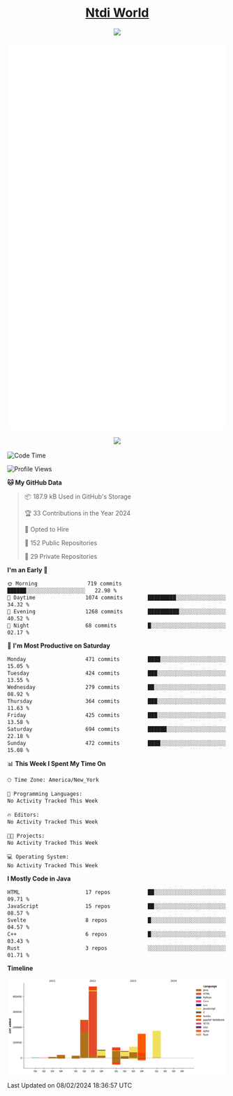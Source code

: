 <h1 align="center"><a href="https://www.ntdi.world">Ntdi World</a></h1>
<p align="center">
  <a href="https://github.com/n-tdi"><img src="https://readme-typing-svg.herokuapp.com?lines=FullStack+Developer;Web+Developer;Open-Source+Enthusiast;Java+Developer;Spigot-API%20Developer;&center=true&width=500&height=50"></a>
</p>

<div align="center">
  <img src="/github-metrics.svg"></img>
  
  <img src="https://komarev.com/ghpvc/?username=n-tdi&color=green"></img>
</div>

<!-- May use later.. idk -->
<!-- <a href="http://www.github.com/n-tdi"><img src="https://github-readme-stats.vercel.app/api?username=n-tdi&show_icons=true&hide=&count_private=true&title_color=0891b2&text_color=ffffff&icon_color=0891b2&bg_color=1c1917&hide_border=true&show_icons=true" alt="n-tdi's GitHub stats" /></a> -->

<!--START_SECTION:waka-->
![Code Time](http://img.shields.io/badge/Code%20Time-324%20hrs%2046%20mins-blue)

![Profile Views](http://img.shields.io/badge/Profile%20Views-0-blue)

**🐱 My GitHub Data** 

> 📦 187.9 kB Used in GitHub's Storage 
 > 
> 🏆 33 Contributions in the Year 2024
 > 
> 💼 Opted to Hire
 > 
> 📜 152 Public Repositories 
 > 
> 🔑 29 Private Repositories 
 > 
**I'm an Early 🐤** 

```text
🌞 Morning                719 commits         ██████░░░░░░░░░░░░░░░░░░░   22.98 % 
🌆 Daytime                1074 commits        █████████░░░░░░░░░░░░░░░░   34.32 % 
🌃 Evening                1268 commits        ██████████░░░░░░░░░░░░░░░   40.52 % 
🌙 Night                  68 commits          █░░░░░░░░░░░░░░░░░░░░░░░░   02.17 % 
```
📅 **I'm Most Productive on Saturday** 

```text
Monday                   471 commits         ████░░░░░░░░░░░░░░░░░░░░░   15.05 % 
Tuesday                  424 commits         ███░░░░░░░░░░░░░░░░░░░░░░   13.55 % 
Wednesday                279 commits         ██░░░░░░░░░░░░░░░░░░░░░░░   08.92 % 
Thursday                 364 commits         ███░░░░░░░░░░░░░░░░░░░░░░   11.63 % 
Friday                   425 commits         ███░░░░░░░░░░░░░░░░░░░░░░   13.58 % 
Saturday                 694 commits         ██████░░░░░░░░░░░░░░░░░░░   22.18 % 
Sunday                   472 commits         ████░░░░░░░░░░░░░░░░░░░░░   15.08 % 
```


📊 **This Week I Spent My Time On** 

```text
🕑︎ Time Zone: America/New_York

💬 Programming Languages: 
No Activity Tracked This Week

🔥 Editors: 
No Activity Tracked This Week

🐱‍💻 Projects: 
No Activity Tracked This Week

💻 Operating System: 
No Activity Tracked This Week
```

**I Mostly Code in Java** 

```text
HTML                     17 repos            ██░░░░░░░░░░░░░░░░░░░░░░░   09.71 % 
JavaScript               15 repos            ██░░░░░░░░░░░░░░░░░░░░░░░   08.57 % 
Svelte                   8 repos             █░░░░░░░░░░░░░░░░░░░░░░░░   04.57 % 
C++                      6 repos             █░░░░░░░░░░░░░░░░░░░░░░░░   03.43 % 
Rust                     3 repos             ░░░░░░░░░░░░░░░░░░░░░░░░░   01.71 % 
```



**Timeline**

![Lines of Code chart](https://raw.githubusercontent.com/n-tdi/n-tdi/main/assets/bar_graph.png)


 Last Updated on 08/02/2024 18:36:57 UTC
<!--END_SECTION:waka-->

